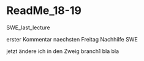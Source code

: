# ReadMe_18-19
SWE_last_lecture

erster Kommentar
naechsten Freitag Nachhilfe SWE

jetzt ändere ich in den Zweig branch1
bla bla

